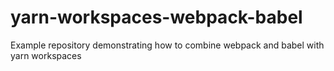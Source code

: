 # yarn-workspaces-webpack-babel
Example repository demonstrating how to combine webpack and babel with yarn workspaces
